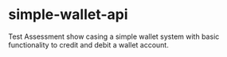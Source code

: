 # simple-wallet-api
Test Assessment show casing a simple wallet system with basic functionality to credit and debit a wallet account. 
